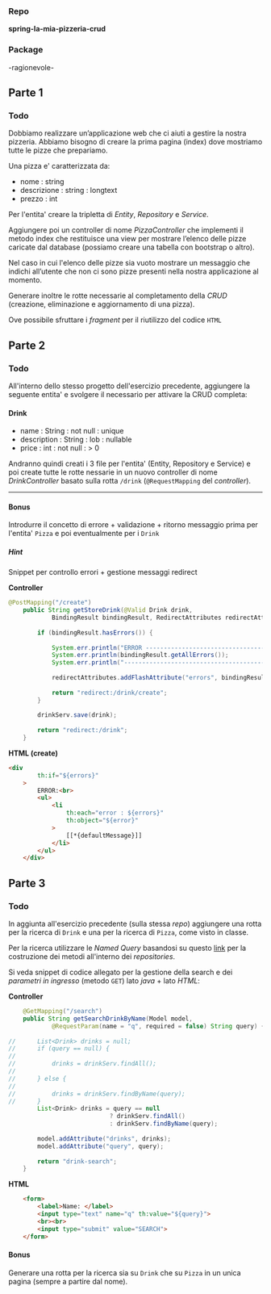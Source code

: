 
### Repo
**spring-la-mia-pizzeria-crud**

### Package
-ragionevole-

## Parte 1
### Todo
Dobbiamo realizzare un’applicazione web che ci aiuti a gestire la nostra pizzeria. Abbiamo bisogno di creare la prima pagina (index) dove mostriamo tutte le pizze che prepariamo.

Una pizza e' caratterizzata da:
- nome : string
- descrizione : string : longtext
- prezzo : int

Per l'entita' creare la tripletta di *Entity*, *Repository* e *Service*.

Aggiungere poi un controller di nome *PizzaController* che implementi il metodo index che restituisce una view per mostrare l’elenco delle pizze caricate dal database (possiamo creare una tabella con bootstrap o altro).

Nel caso in cui l'elenco delle pizze sia vuoto mostrare un messaggio che indichi all’utente che non ci sono pizze presenti nella nostra applicazione al momento.

Generare inoltre le rotte necessarie al completamento della *CRUD* (creazione, eliminazione e aggiornamento di una pizza).

Ove possibile sfruttare i *fragment* per il riutilizzo del codice `HTML`

## Parte 2
### Todo
All'interno dello stesso progetto dell'esercizio precedente, aggiungere la seguente entita' e svolgere il necessario per attivare la CRUD completa:

#### Drink
- name : String : not null : unique
- description : String : lob : nullable
- price : int : not null : > 0

Andranno quindi creati i 3 file per l'entita' (Entity, Repository e Service) e poi create tutte le rotte nessarie in un nuovo controller di nome *DrinkController* basato sulla rotta `/drink` (`@RequestMapping` del *controller*).

---

#### Bonus
Introdurre il concetto di errore + validazione + ritorno messaggio prima per l'entita' `Pizza` e poi eventualmente per i `Drink`

##### Hint
Snippet per controllo errori + gestione messaggi redirect

**Controller**
```java
@PostMapping("/create")
	public String getStoreDrink(@Valid Drink drink, 
			BindingResult bindingResult, RedirectAttributes redirectAttributes) {
		
		if (bindingResult.hasErrors()) {
			
			System.err.println("ERROR ------------------------------------------");
			System.err.println(bindingResult.getAllErrors());
			System.err.println("------------------------------------------------");
			
			redirectAttributes.addFlashAttribute("errors", bindingResult.getAllErrors());
			
			return "redirect:/drink/create";
		}
		
		drinkServ.save(drink);
		
		return "redirect:/drink";
	}
```

**HTML (create)**
```html
<div
		th:if="${errors}"
	>
		ERROR:<br>
		<ul>
			<li
				th:each="error : ${errors}"
				th:object="${error}"
			>
				[[*{defaultMessage}]]
			</li>
		</ul>
	</div>
```


## Parte 3
### Todo
In aggiunta all'esercizio precedente (sulla stessa *repo*) aggiungere una rotta per la ricerca di `Drink` e una per la ricerca di `Pizza`, come visto in classe.

Per la ricerca utilizzare le *Named Query* basandosi su questo [link](https://docs.spring.io/spring-data/jpa/docs/current/reference/html/#jpa.query-methods.query-creation) per la costruzione dei metodi all'interno dei *repositories*.

Si veda snippet di codice allegato per la gestione della search e dei *parametri in ingresso* (metodo `GET`) lato *java* + lato *HTML*:

**Controller**
```java
	@GetMapping("/search")
	public String getSearchDrinkByName(Model model, 
			@RequestParam(name = "q", required = false) String query) {
		
//		List<Drink> drinks = null;
//		if (query == null) {
//			
//			drinks = drinkServ.findAll();
//			
//		} else {
//			
//			drinks = drinkServ.findByName(query);
//		}
		List<Drink> drinks = query == null 
							? drinkServ.findAll()
							: drinkServ.findByName(query); 
		
		model.addAttribute("drinks", drinks);
		model.addAttribute("query", query);
		
		return "drink-search";
	}
```

**HTML**
```html
	<form>
		<label>Name: </label>
		<input type="text" name="q" th:value="${query}">
		<br><br>
		<input type="submit" value="SEARCH">
	</form>
```

#### Bonus
Generare una rotta per la ricerca sia su `Drink` che su `Pizza` in un unica pagina (sempre a partire dal nome).

